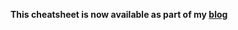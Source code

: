 **This cheatsheet is now available as part of my [blog](https://darekkay.com/flexbox-cheatsheet/)**

